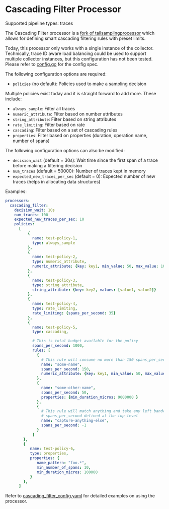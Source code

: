 # Cascading Filter Processor

Supported pipeline types: traces

The Cascading Filter processor is a [fork of tailsamplingprocessor](../tailsamplingprocessor) which
allows for defining smart cascading filtering rules with preset limits.

Today, this processor only works with a single instance of the collector.
Technically, trace ID aware load balancing could be used to support multiple
collector instances, but this configuration has not been tested. Please refer to
[config.go](./config.go) for the config spec.

The following configuration options are required:
- `policies` (no default): Policies used to make a sampling decision

Multiple policies exist today and it is straight forward to add more. These include:
- `always_sample`: Filter all traces
- `numeric_attribute`: Filter based on number attributes
- `string_attribute`: Filter based on string attributes
- `rate_limiting`: Filter based on rate
- `cascading`: Filter based on a set of cascading rules
- `properties`: Filter based on properties (duration, operation name, number of spans) 

The following configuration options can also be modified:
- `decision_wait` (default = 30s): Wait time since the first span of a trace before making a filtering decision
- `num_traces` (default = 50000): Number of traces kept in memory
- `expected_new_traces_per_sec` (default = 0): Expected number of new traces (helps in allocating data structures)

Examples:

```yaml
processors:
  cascading_filter:
    decision_wait: 10s
    num_traces: 100
    expected_new_traces_per_sec: 10
    policies:
      [
          {
            name: test-policy-1,
            type: always_sample
          },
          {
            name: test-policy-2,
            type: numeric_attribute,
            numeric_attribute: {key: key1, min_value: 50, max_value: 100}
          },
          {
            name: test-policy-3,
            type: string_attribute,
            string_attribute: {key: key2, values: [value1, value2]}
          },
          {
            name: test-policy-4,
            type: rate_limiting,
            rate_limiting: {spans_per_second: 35}
          },
          {
            name: test-policy-5,
            type: cascading,

            # This is total budget available for the policy
            spans_per_second: 1000,
            rules: [
              {
                # This rule will consume no more than 150 spans_per_second for the traces with matching spans
                name: "some-name",
                spans_per_second: 150,
                numeric_attribute: {key: key1, min_value: 50, max_value: 100}
              },
              {
                name: "some-other-name",
                spans_per_second: 50,
                properties: {min_duration_micros: 9000000 }
              },
              {
                # This rule will match anything and take any left bandwidth available, up to 
                # spans_per_second defined at the top level
                name: "capture-anything-else",
                spans_per_second: -1
              }
            ]
        },
        {
           name: test-policy-6,
           type: properties,
           properties: {
              name_pattern: "foo.*",
              min_number_of_spans: 10,
              min_duration_micros: 100000
           }
        },
      ]
```

Refer to [cascading_filter_config.yaml](./testdata/cascading_filter_config.yaml) for detailed
examples on using the processor.
